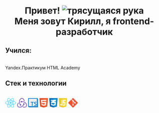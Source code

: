 <h1 align="center"><b>Привет!</b> <img src="https://emojipedia-us.s3.amazonaws.com/source/skype/289/victory-hand_270c-fe0f.png" width="40" alt="трясущаяся рука">
<br>
<b>Меня зовут Кирилл, я frontend-разработчик</b></h1>

<h2>Учился:</h2> 
<br>
Yandex.Практикум 
HTML Academy 

<h2>Стек и технологии</h2>
<br>
<a  href="https://reactjs.org" target="_blank"><img src="./src/images/react_icon.png" alt="React" height = 30></a>
<a  href="https://redux.js.org" target="_blank"><img src="./src/images/redux_icon.png" alt="Redux" height = 30></a>
<a  href="https://www.typescriptlang.org" target="_blank"><img src="./src/images/ts_icon.png" alt="typescript" height = 30></a>
<a  href="https://html.com" target="_blank"><img src="./src/images/html5_icon.png" alt="HTML5" height = 30></a>
<a  href="https://www.w3.org/Style/CSS/Overview.en.html" target="_blank"><img src="./src/images/css3_icon.png" alt="CSS3" height = 30></a>
<a  href="https://www.javascript.com" target="_blank"><img src="./src/images/js_icon.png" alt="JavaScript" height = 30></a>
<a  href="https://git-scm.com" target="_blank"><img src="./src/images/git_icon.png" alt="git" height = 30></a>

